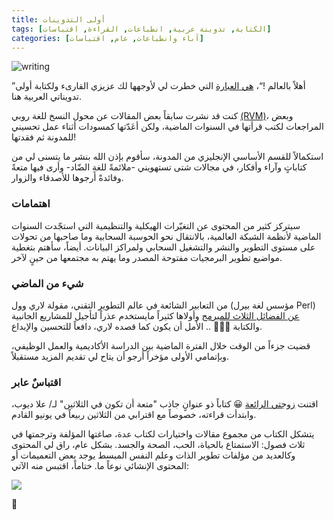 ```yaml
---
title: أولى التدوينات
tags: [الكتابة, تدوينة عربية, انطباعات, القراءة, اقتباسات]
categories: [آىاء وانطباعات, عام, اقتباسات]
---
```


<img src="{{ site.baseurl_root }}/public/images/writing.jpg" class="post-image resize-sm center-image" alt="writing" />

”أهلاً بالعالم !“، [هي العبارة](https://en.wikipedia.org/wiki/%22Hello,_World!%22_program) التي خطرت لي لأوجهها لك عزيزي القارىء ولكتابة أولى تدويناتي العربية هنا.

كنت قد نشرت سابقاً بعض المقالات عن محول النسخ للغة روبي [(RVM)](https://rvm.io/)، وبعض المراجعات لكتب قرأتها في السنوات الماضية، ولكن أعَدّتها كمسودات أثناء عمل تحسيني للمدونة ثم فقدتها!

استكمالاً للقسم الأساسي الإنجليزي من المدونة، سأقوم بإذن الله بنشر ما يتسنى لي من كتاباتٍ وآراء وأفكار، في مجالات شتى تستهويني -ملائمةً للغةِ الضّاد- وأرى فيها متعةً وفائدةً أرجوها للأصدقاء والزوار. 

<!-- post-excerpt -->

### **اهتمامات**

سيتركز كثير من المحتوى عن التغيّرات الهيكلية والتنظيمية التي استجّدت السنوات الماضية لأنظمة الشبكة العالمية، بالانتقال نحو الحوسبة السحابية وما صاحبها من تحولات على مستوى التطوير والنشر والتشغيل السحابي ولمراكز البيانات. أيضاً، سأهتم بتغطية مواضيع تطوير البرمجيات مفتوحة المصدر وما يهتم به مجتمعها من حينٍ لآخر.

### **شيء من الماضي**

من التعابير الشائعة في عالم التطوير التقني، مقولة لاري وول (مؤسس لغة بيرل Perl) [عن الفضائل الثلاث للمبرمج](https://www.threevirtues.com/) وأولاها كثيراً مايستخدم عذراً لتأجيل للمشاريع الجانبية والكتابة 🤷🏻‍♂️ .. الأمل أن يكون كما قصده لاري، دافعاً للتحسين والإبداع.

قضيت جزءاً من الوقت خلال الفترة الماضية بين الدراسة الأكاديمية والعمل الوظيفي، وبإتمامي الأولى مؤخراً أرجو أن يتاح لي تقديم المزيد مستقبلاً.

### **اقتباسٌ عابر**

اقتنت [زوجتي الرائعة](https://twitter.com/zohor92) 😀 كتاباً ذو عنوانٍ جاذب "متعة أن تكون في الثلاثين" لـ/ علا ديوب، وابتدأت قراءته، خصوصاً مع اقترابي من الثلاثين ربيعاً في يونيو القادم.

يتشكل الكتاب من مجموع مقالات واختيارات لكتاب عدة، صاغتها المؤلفة وترجمتها في ثلاث فصول: الاستمتاع بالحياة، الحب، الصحة والجسد. بشكل عام، راق لي المحتوى وكالعديد من مؤلفات تطوير الذات وعلم النفس المبسط يوجد بعض التعميمات أو المحتوى الإنشائي نوعاً ما. ختاماً، اقتبس منه الآتي:

<img src="{{ site.baseurl_root }}/public/images/to-be-in-30s-book.jpg" class="post-image resize-md center-image" />

🌹
